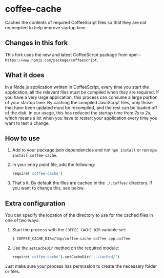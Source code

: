 # coffee-cache

Caches the contents of required CoffeeScript files so that they are not
recompiled to help improve startup time.

## Changes in this fork

This fork uses the new and latest CoffeeScript package from npm - `https://www.npmjs.com/package/coffeescript`.

## What it does

In a Node.js application written in CoffeeScript, every time you start the
application, all the relevant files must be compiled when they are required. If
you have a very large application, this process can consume a large portion of
your startup time. By caching the compiled JavaScript files, only those that
have been updated must be recompiled, and the rest can be loaded off of the
disk. In our usage, this has reduced the startup time from 7s to 2s, which means
a lot when you have to restart your application every time you want to test a
change.

## How to use

1. Add to your package.json dependencies and run `npm install` or run `npm install coffee-cache`.

2.  In your entry point file, add the following:

    ```coffee
    require('coffee-cache')
    ```

3. That's it. By default the files are cached in the `./.coffee/` directory. If
   you want to change this, see below.

## Extra configuration

You can specify the location of the directory to use for the cached files in one
of two ways:

1. Start the process with the `COFFEE_CACHE_DIR` variable set:

    ```sh
    $ COFFEE_CACHE_DIR=/tmp/coffee-cache coffee app.coffee
    ```

2. Use the `setCacheDir` method on the required module:

    ```coffee
    require('coffee-cache').setCacheDir('../cached/')
    ```

Just make sure your process has permission to create the necessary folder or
files.
